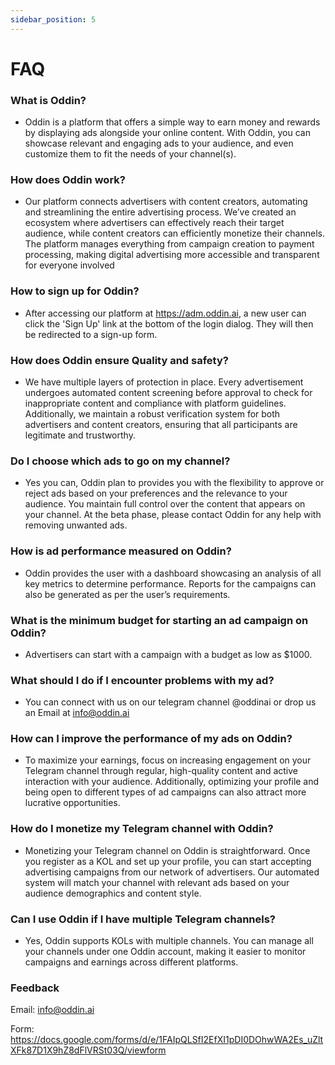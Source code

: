 ```yaml
---
sidebar_position: 5
---
```


# FAQ

### What is Oddin?

- Oddin is a platform that offers a simple way to earn money and rewards by displaying ads alongside your online content. With Oddin, you can showcase relevant and engaging ads to your audience, and even customize them to fit the needs of your channel(s).

### How does Oddin work?

- Our platform connects advertisers with content creators, automating and streamlining the entire advertising process. We’ve created an ecosystem where advertisers can effectively reach their target audience, while content creators can efficiently monetize their channels. The platform manages everything from campaign creation to payment processing, making digital advertising more accessible and transparent for everyone involved

### How to sign up for Oddin?

- After accessing our platform at https://adm.oddin.ai, a new user can click the 'Sign Up' link at the bottom of the login dialog. They will then be redirected to a sign-up form.

### How does Oddin ensure Quality and safety?

- We have multiple layers of protection in place. Every advertisement undergoes automated content screening before approval to check for inappropriate content and compliance with platform guidelines. Additionally, we maintain a robust verification system for both advertisers and content creators, ensuring that all participants are legitimate and trustworthy.

### Do I choose which ads to go on my channel?

- Yes you can, Oddin plan to provides you with the flexibility to approve or reject ads based on your preferences and the relevance to your audience. You maintain full control over the content that appears on your channel. At the beta phase, please contact Oddin for any help with removing unwanted ads.

### How is ad performance measured on Oddin?

- Oddin provides the user with a dashboard showcasing an analysis of all key metrics to determine performance. Reports for the campaigns can also be generated as per the user’s requirements.

### What is the minimum budget for starting an ad campaign on Oddin?

- Advertisers can start with a campaign with a budget as low as $1000.

### What should I do if I encounter problems with my ad?

- You can connect with us on our telegram channel @oddinai or drop us an Email at info@oddin.ai

### How can I improve the performance of my ads on Oddin?

- To maximize your earnings, focus on increasing engagement on your Telegram channel through regular, high-quality content and active interaction with your audience. Additionally, optimizing your profile and being open to different types of ad campaigns can also attract more lucrative opportunities.

### How do I monetize my Telegram channel with Oddin?

- Monetizing your Telegram channel on Oddin is straightforward. Once you register as a KOL and set up your profile, you can start accepting advertising campaigns from our network of advertisers. Our automated system will match your channel with relevant ads based on your audience demographics and content style.

### Can I use Oddin if I have multiple Telegram channels?

- Yes, Oddin supports KOLs with multiple channels. You can manage all your channels under one Oddin account, making it easier to monitor campaigns and earnings across different platforms.

### Feedback

Email: info@oddin.ai

Form: https://docs.google.com/forms/d/e/1FAIpQLSfI2EfXI1pDI0DOhwWA2Es_uZltXFk87D1X9hZ8dFlVRSt03Q/viewform
